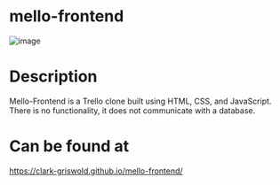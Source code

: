 # mello-frontend
![image](https://user-images.githubusercontent.com/55670954/73795125-7e0dd880-476f-11ea-9005-95413303eb35.png)

# Description
Mello-Frontend is a Trello clone built using HTML, CSS, and JavaScript.  There is no functionality, it does not communicate with a database.

# Can be found at
https://clark-griswold.github.io/mello-frontend/

